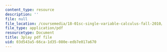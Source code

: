 ```yaml
---
content_type: resource
description: ''
file: null
file_location: /coursemedia/18-01sc-single-variable-calculus-fall-2010/03d543a566ca1d35080eedb7e017a670_-MI0b4h3rS0.pdf
file_type: application/pdf
resourcetype: Document
title: 3play pdf file
uid: 03d543a5-66ca-1d35-080e-edb7e017a670
---
```

